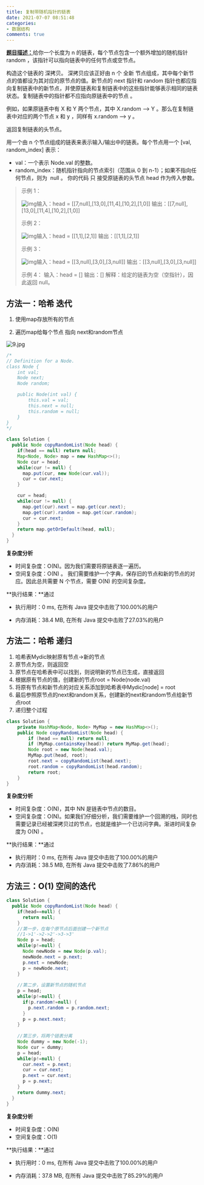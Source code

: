 ```yaml
---
title: 复制带随机指针的链表
date: 2021-07-07 08:51:48
categories:
- 数据结构
comments: true
---
```


[**题目描述：**](https://leetcode-cn.com/problems/copy-list-with-random-pointer/)给你一个长度为 n 的链表，每个节点包含一个额外增加的随机指针 random ，该指针可以指向链表中的任何节点或空节点。

<!-- more -->

构造这个链表的 深拷贝。 深拷贝应该正好由 n 个 全新 节点组成，其中每个新节点的值都设为其对应的原节点的值。新节点的 next 指针和 random 指针也都应指向复制链表中的新节点，并使原链表和复制链表中的这些指针能够表示相同的链表状态。复制链表中的指针都不应指向原链表中的节点 。

例如，如果原链表中有 X 和 Y 两个节点，其中 X.random --> Y 。那么在复制链表中对应的两个节点 x 和 y ，同样有 x.random --> y 。

返回复制链表的头节点。

用一个由 n 个节点组成的链表来表示输入/输出中的链表。每个节点用一个 [val, random_index] 表示：

- val：一个表示 Node.val 的整数。
- random_index：随机指针指向的节点索引（范围从 0 到 n-1）；如果不指向任何节点，则为  null 。
  你的代码 只 接受原链表的头节点 head 作为传入参数。

> 示例 1：
>
> ![img](https://assets.leetcode-cn.com/aliyun-lc-upload/uploads/2020/01/09/e1.png)输入：head = [[7,null],[13,0],[11,4],[10,2],[1,0]]
> 输出：[[7,null],[13,0],[11,4],[10,2],[1,0]]
>
> 示例 2：
>
> ![img](https://assets.leetcode-cn.com/aliyun-lc-upload/uploads/2020/01/09/e2.png)输入：head = [[1,1],[2,1]]
> 输出：[[1,1],[2,1]]
>
> 示例 3：
>
> ![img](https://assets.leetcode-cn.com/aliyun-lc-upload/uploads/2020/01/09/e3.png)输入：head = [[3,null],[3,0],[3,null]]
> 输出：[[3,null],[3,0],[3,null]]
>
> 示例 4：
> 输入：head = []
> 输出：[]
> 解释：给定的链表为空（空指针），因此返回 null。



## 方法一：哈希 迭代

1. 使用map存放所有的节点

2. 遍历map给每个节点 指向 next和random节点

![9.jpg](https://pic.leetcode-cn.com/ec904c68195c9e8741e9b3302133f7def57fc4f2a02521985e08cfd92fefc67a-9.jpg)

```java
/*
// Definition for a Node.
class Node {
    int val;
    Node next;
    Node random;

    public Node(int val) {
        this.val = val;
        this.next = null;
        this.random = null;
    }
}
*/

class Solution {
  public Node copyRandomList(Node head) {
    if(head == null) return null;
    Map<Node, Node> map = new HashMap<>();
    Node cur = head;
    while(cur != null) {
      map.put(cur, new Node(cur.val));
      cur = cur.next;
    }

    cur = head;
    while(cur != null) {
      map.get(cur).next = map.get(cur.next);
      map.get(cur).random = map.get(cur.random);
      cur = cur.next;
    }
    return map.getOrDefault(head, null);
  }
}
```

**复杂度分析**

- 时间复杂度：O(N)。因为我们需要将原链表逐一遍历。
- 空间复杂度：O(N) 。 我们需要维护一个字典，保存旧的节点和新的节点的对应。因此总共需要 N 个节点，需要 O(N) 的空间复杂度。

**执行结果：**通过

- 执行用时：0 ms, 在所有 Java 提交中击败了100.00%的用户

- 内存消耗：38.4 MB, 在所有 Java 提交中击败了27.03%的用户



## 方法二：哈希 递归

1. 哈希表Mydic映射原有节点->新的节点
2. 原节点为空，则返回空
3. 原节点在哈希表中可以找到，则说明新的节点已生成，直接返回
4. 根据原有节点的值，创建新的节点root = Node(node.val)
5. 将原有节点和新节点的对应关系添加到哈希表中Mydic[node] = root
6. 最后参照原节点的next和random关系，创建新的next和random节点给新节点root
7. 递归整个过程

```java
class Solution {
    private HashMap<Node, Node> MyMap = new HashMap<>();
    public Node copyRandomList(Node head) {
        if (head == null) return null;
        if (MyMap.containsKey(head)) return MyMap.get(head);
        Node root = new Node(head.val);
        MyMap.put(head, root);
        root.next = copyRandomList(head.next);
        root.random = copyRandomList(head.random);
        return root;
    }
}
```

**复杂度分析**

- 时间复杂度：O(N)，其中 NN 是链表中节点的数目。
- 空间复杂度：O(N)。如果我们仔细分析，我们需要维护一个回溯的栈，同时也需要记录已经被深拷贝过的节点，也就是维护一个已访问字典。渐进时间复杂度为 O(N) 。

**执行结果：**通过

- 执行用时：0 ms, 在所有 Java 提交中击败了100.00%的用户
- 内存消耗：38.5 MB, 在所有 Java 提交中击败了7.86%的用户



## 方法三：O(1) 空间的迭代



```java
class Solution {
  public Node copyRandomList(Node head) {
    if(head==null) {
      return null;
    }
    //第一步，在每个原节点后面创建一个新节点
    //1->1'->2->2'->3->3'
    Node p = head;
    while(p!=null) {
      Node newNode = new Node(p.val);
      newNode.next = p.next;
      p.next = newNode;
      p = newNode.next;
    }
    
    //第二步，设置新节点的随机节点
    p = head;
    while(p!=null) {
      if(p.random!=null) {
        p.next.random = p.random.next;
      }
      p = p.next.next;
    }
    
    //第三步，将两个链表分离
    Node dummy = new Node(-1);
    Node cur = dummy;
    p = head;
    while(p!=null) {
      cur.next = p.next;
      cur = cur.next;
      p.next = cur.next;
      p = p.next;
    }
    return dummy.next;
  }
}	
```

**复杂度分析**

- 时间复杂度：O(N)
- 空间复杂度：O(1)

**执行结果：**通过

- 执行用时：0 ms, 在所有 Java 提交中击败了100.00%的用户

- 内存消耗：37.8 MB, 在所有 Java 提交中击败了85.29%的用户